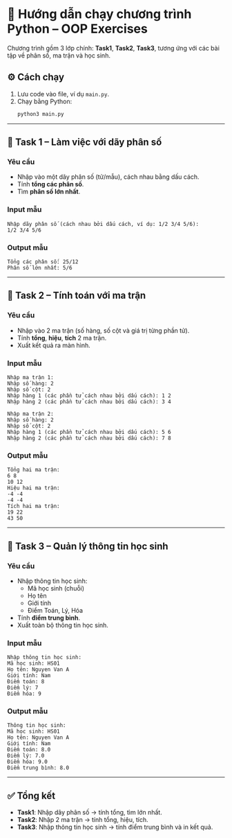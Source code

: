 # 📘 Hướng dẫn chạy chương trình Python – OOP Exercises

Chương trình gồm 3 lớp chính: **Task1**, **Task2**, **Task3**, tương ứng với các bài tập về phân số, ma trận và học sinh.  

## ⚙️ Cách chạy
1. Lưu code vào file, ví dụ `main.py`.
2. Chạy bằng Python:
   ```bash
   python3 main.py
   ```

---

## 📝 Task 1 – Làm việc với dãy phân số

### Yêu cầu
- Nhập vào một dãy phân số (tử/mẫu), cách nhau bằng dấu cách.  
- Tính **tổng các phân số**.  
- Tìm **phân số lớn nhất**.  

### Input mẫu
```
Nhập dãy phân số (cách nhau bởi dấu cách, ví dụ: 1/2 3/4 5/6): 
1/2 3/4 5/6
```

### Output mẫu
```
Tổng các phân số: 25/12
Phân số lớn nhất: 5/6
```

---

## 📝 Task 2 – Tính toán với ma trận

### Yêu cầu
- Nhập vào 2 ma trận (số hàng, số cột và giá trị từng phần tử).  
- Tính **tổng**, **hiệu**, **tích** 2 ma trận.  
- Xuất kết quả ra màn hình.  

### Input mẫu
```
Nhập ma trận 1:
Nhập số hàng: 2
Nhập số cột: 2
Nhập hàng 1 (các phần tử cách nhau bởi dấu cách): 1 2
Nhập hàng 2 (các phần tử cách nhau bởi dấu cách): 3 4

Nhập ma trận 2:
Nhập số hàng: 2
Nhập số cột: 2
Nhập hàng 1 (các phần tử cách nhau bởi dấu cách): 5 6
Nhập hàng 2 (các phần tử cách nhau bởi dấu cách): 7 8
```

### Output mẫu
```
Tổng hai ma trận:
6 8
10 12
Hiệu hai ma trận:
-4 -4
-4 -4
Tích hai ma trận:
19 22
43 50
```

---

## 📝 Task 3 – Quản lý thông tin học sinh

### Yêu cầu
- Nhập thông tin học sinh:  
  - Mã học sinh (chuỗi)  
  - Họ tên  
  - Giới tính  
  - Điểm Toán, Lý, Hóa  
- Tính **điểm trung bình**.  
- Xuất toàn bộ thông tin học sinh.  

### Input mẫu
```
Nhập thông tin học sinh:
Mã học sinh: HS01
Họ tên: Nguyen Van A
Giới tính: Nam
Điểm toán: 8
Điểm lý: 7
Điểm hóa: 9
```

### Output mẫu
```
Thông tin học sinh:
Mã học sinh: HS01
Họ tên: Nguyen Van A
Giới tính: Nam
Điểm toán: 8.0
Điểm lý: 7.0
Điểm hóa: 9.0
Điểm trung bình: 8.0
```

---

## ✅ Tổng kết
- **Task1**: Nhập dãy phân số → tính tổng, tìm lớn nhất.  
- **Task2**: Nhập 2 ma trận → tính tổng, hiệu, tích.  
- **Task3**: Nhập thông tin học sinh → tính điểm trung bình và in kết quả.  
